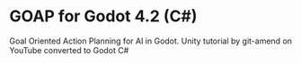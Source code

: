 # GOAP for Godot 4.2 (C#)

Goal Oriented Action Planning for AI in Godot. Unity tutorial by git-amend on YouTube converted to Godot C#
